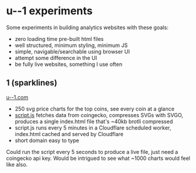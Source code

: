 # u--1 experiments

Some experiments in building analytics websites with these goals:

- zero loading time pre-built html files
- well structured, minimum styling, minimum JS
- simple, navigable/searchable using browser UI
- attempt some difference in the UI
- be fully live websites, something I use often

## 1 (sparklines)

[u--1.com](https://u--1.com)

- 250 svg price charts for the top coins, see every coin at a glance
- [script.js](https://github.com/geeogi/u--1/blob/main/sparklines/script.js) fetches data from coingecko, compresses SVGs with SVGO, produces a single index.html file that's ~40kb brotli compressed
- script.js runs every 5 minutes in a Cloudflare scheduled worker, index.html cached and served by Cloudflare
- short domain easy to type

Could run the script every 5 seconds to produce a live file, just need a coingecko api key. Would be intrigued to see what ~1000 charts would feel like also.
